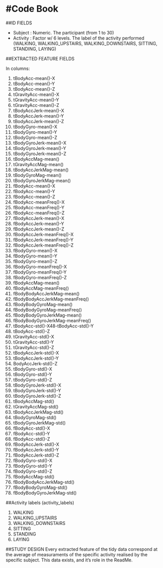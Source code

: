 #Code Book
========================================================
##ID FIELDS
* Subject :  Numeric. The participant (from 1 to 30)
* Activity :  Factor w/ 6 levels. The label of the activity performed (WALKING, WALKING_UPSTAIRS, WALKING_DOWNSTAIRS, SITTING, STANDING, LAYING)

##EXTRACTED FEATURE FIELDS

In columns:
1. tBodyAcc-mean()-X
2. tBodyAcc-mean()-Y
3. tBodyAcc-mean()-Z
4. tGravityAcc-mean()-X
5. tGravityAcc-mean()-Y
6. tGravityAcc-mean()-Z
7. tBodyAccJerk-mean()-X
8. tBodyAccJerk-mean()-Y
9. tBodyAccJerk-mean()-Z
10. tBodyGyro-mean()-X
11. tBodyGyro-mean()-Y
12. tBodyGyro-mean()-Z
13. tBodyGyroJerk-mean()-X
14. tBodyGyroJerk-mean()-Y
15. tBodyGyroJerk-mean()-Z
16. tBodyAccMag-mean()
17. tGravityAccMag-mean()
18. tBodyAccJerkMag-mean()
19. tBodyGyroMag-mean()
20. tBodyGyroJerkMag-mean()
21. fBodyAcc-mean()-X
22. fBodyAcc-mean()-Y
23. fBodyAcc-mean()-Z
24. fBodyAcc-meanFreq()-X
25. fBodyAcc-meanFreq()-Y
26. fBodyAcc-meanFreq()-Z
27. fBodyAccJerk-mean()-X
28. fBodyAccJerk-mean()-Y
29. fBodyAccJerk-mean()-Z
30. fBodyAccJerk-meanFreq()-X
31. fBodyAccJerk-meanFreq()-Y
32. fBodyAccJerk-meanFreq()-Z
33. fBodyGyro-mean()-X
34. fBodyGyro-mean()-Y
35. fBodyGyro-mean()-Z
36. fBodyGyro-meanFreq()-X
37. fBodyGyro-meanFreq()-Y
38. fBodyGyro-meanFreq()-Z
39. fBodyAccMag-mean()
40. fBodyAccMag-meanFreq()
41. fBodyBodyAccJerkMag-mean()
42. fBodyBodyAccJerkMag-meanFreq()
43. fBodyBodyGyroMag-mean()
44. fBodyBodyGyroMag-meanFreq()
45. fBodyBodyGyroJerkMag-mean()
46. fBodyBodyGyroJerkMag-meanFreq()
47. tBodyAcc-std()-X48-tBodyAcc-std()-Y
49. tBodyAcc-std()-Z
50. tGravityAcc-std()-X
51. tGravityAcc-std()-Y
52. tGravityAcc-std()-Z
53. tBodyAccJerk-std()-X
54. tBodyAccJerk-std()-Y
55. BodyAccJerk-std()-Z
56. tBodyGyro-std()-X
57. tBodyGyro-std()-Y
58. tBodyGyro-std()-Z
59. tBodyGyroJerk-std()-X
60. tBodyGyroJerk-std()-Y
61. tBodyGyroJerk-std()-Z
62. tBodyAccMag-std()
63. tGravityAccMag-std()
64. tBodyAccJerkMag-std()
65. tBodyGyroMag-std()
66. tBodyGyroJerkMag-std()
67. fBodyAcc-std()-X
68. fBodyAcc-std()-Y
69. fBodyAcc-std()-Z
70. fBodyAccJerk-std()-X
71. fBodyAccJerk-std()-Y
72. fBodyAccJerk-std()-Z
73. fBodyGyro-std()-X
74. fBodyGyro-std()-Y
75. fBodyGyro-std()-Z
76. fBodyAccMag-std()
77. fBodyBodyAccJerkMag-std()
78. fBodyBodyGyroMag-std()
79. fBodyBodyGyroJerkMag-std() 

##Activity labels (activity_labels)
1. WALKING
2. WALKING_UPSTAIRS
3. WALKING_DOWNSTAIRS
4. SITTING
5. STANDING
6. LAYING

##STUDY DESIGN
Every extracted feature of the tidy data correspond at the average of measuraments of the specific activity realised by the specific subject. This data exists, and it’s role in the ReadMe.

